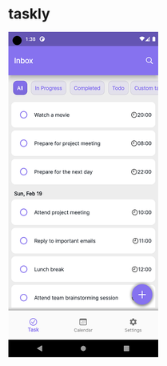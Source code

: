 # taskly

![Taskly](https://raw.githubusercontent.com/pnd280/taskly/master/imgs/first-glance-small.png?raw=true)
